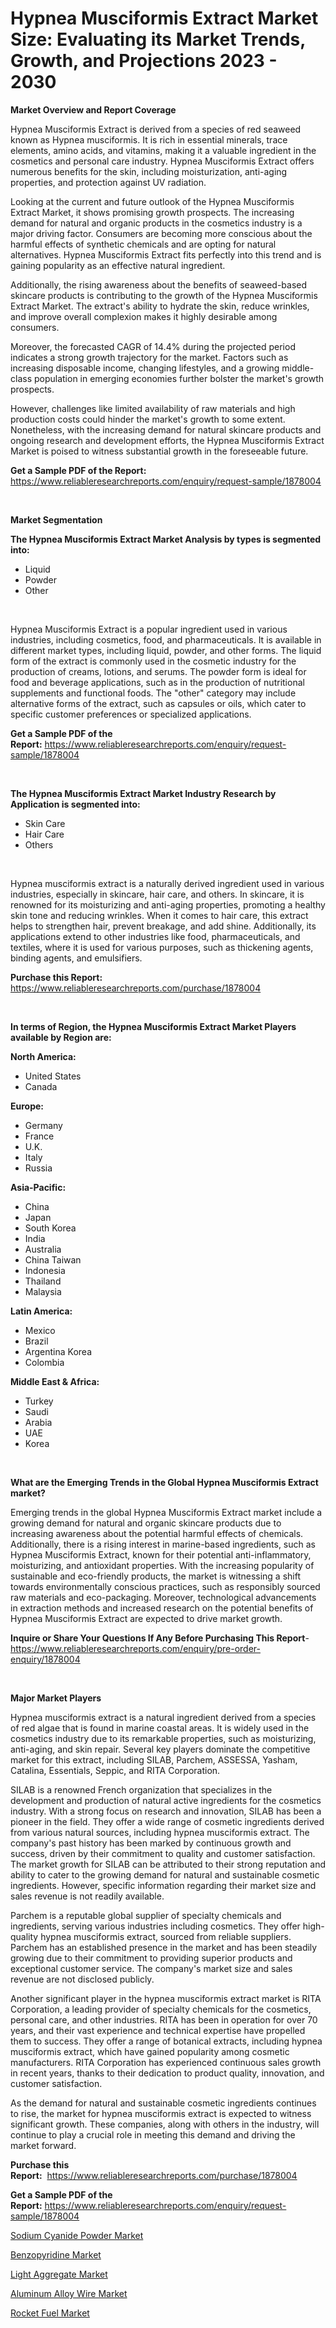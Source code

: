 <p><h1>Hypnea Musciformis Extract Market Size: Evaluating its Market Trends, Growth, and Projections 2023 - 2030</h1></p><p><strong>Market Overview and Report Coverage</strong></p>
<p><p>Hypnea Musciformis Extract is derived from a species of red seaweed known as Hypnea musciformis. It is rich in essential minerals, trace elements, amino acids, and vitamins, making it a valuable ingredient in the cosmetics and personal care industry. Hypnea Musciformis Extract offers numerous benefits for the skin, including moisturization, anti-aging properties, and protection against UV radiation.</p><p>Looking at the current and future outlook of the Hypnea Musciformis Extract Market, it shows promising growth prospects. The increasing demand for natural and organic products in the cosmetics industry is a major driving factor. Consumers are becoming more conscious about the harmful effects of synthetic chemicals and are opting for natural alternatives. Hypnea Musciformis Extract fits perfectly into this trend and is gaining popularity as an effective natural ingredient.</p><p>Additionally, the rising awareness about the benefits of seaweed-based skincare products is contributing to the growth of the Hypnea Musciformis Extract Market. The extract's ability to hydrate the skin, reduce wrinkles, and improve overall complexion makes it highly desirable among consumers.</p><p>Moreover, the forecasted CAGR of 14.4% during the projected period indicates a strong growth trajectory for the market. Factors such as increasing disposable income, changing lifestyles, and a growing middle-class population in emerging economies further bolster the market's growth prospects.</p><p>However, challenges like limited availability of raw materials and high production costs could hinder the market's growth to some extent. Nonetheless, with the increasing demand for natural skincare products and ongoing research and development efforts, the Hypnea Musciformis Extract Market is poised to witness substantial growth in the foreseeable future.</p></p>
<p><strong>Get a Sample PDF of the Report:</strong> <a href="https://www.reliableresearchreports.com/enquiry/request-sample/1878004">https://www.reliableresearchreports.com/enquiry/request-sample/1878004</a></p>
<p>&nbsp;</p>
<p><strong>Market Segmentation</strong></p>
<p><strong>The Hypnea Musciformis Extract Market Analysis by types is segmented into:</strong></p>
<p><ul><li>Liquid</li><li>Powder</li><li>Other</li></ul></p>
<p>&nbsp;</p>
<p><p>Hypnea Musciformis Extract is a popular ingredient used in various industries, including cosmetics, food, and pharmaceuticals. It is available in different market types, including liquid, powder, and other forms. The liquid form of the extract is commonly used in the cosmetic industry for the production of creams, lotions, and serums. The powder form is ideal for food and beverage applications, such as in the production of nutritional supplements and functional foods. The "other" category may include alternative forms of the extract, such as capsules or oils, which cater to specific customer preferences or specialized applications.</p></p>
<p><strong>Get a Sample PDF of the Report:</strong>&nbsp;<a href="https://www.reliableresearchreports.com/enquiry/request-sample/1878004">https://www.reliableresearchreports.com/enquiry/request-sample/1878004</a></p>
<p>&nbsp;</p>
<p><strong>The Hypnea Musciformis Extract Market Industry Research by Application is segmented into:</strong></p>
<p><ul><li>Skin Care</li><li>Hair Care</li><li>Others</li></ul></p>
<p>&nbsp;</p>
<p><p>Hypnea musciformis extract is a naturally derived ingredient used in various industries, especially in skincare, hair care, and others. In skincare, it is renowned for its moisturizing and anti-aging properties, promoting a healthy skin tone and reducing wrinkles. When it comes to hair care, this extract helps to strengthen hair, prevent breakage, and add shine. Additionally, its applications extend to other industries like food, pharmaceuticals, and textiles, where it is used for various purposes, such as thickening agents, binding agents, and emulsifiers.</p></p>
<p><strong>Purchase this Report:</strong>&nbsp; <a href="https://www.reliableresearchreports.com/purchase/1878004">https://www.reliableresearchreports.com/purchase/1878004</a></p>
<p>&nbsp;</p>
<p><strong>In terms of Region, the Hypnea Musciformis Extract Market Players available by Region are:</strong></p>
<p>
    <p> <strong> North America: </strong>
        <ul>
            <li>United States</li>
            <li>Canada</li>
        </ul>
        </p> 
    <p> <strong> Europe: </strong>
        <ul>
            <li>Germany</li>
            <li>France</li>
            <li>U.K.</li>
            <li>Italy</li>
            <li>Russia</li>
        </ul>
        </p> 
    <p> <strong> Asia-Pacific: </strong>
        <ul>
            <li>China</li>
            <li>Japan</li>
            <li>South Korea</li>
            <li>India</li>
            <li>Australia</li>
            <li>China Taiwan</li>
            <li>Indonesia</li>
            <li>Thailand</li>
            <li>Malaysia</li>
        </ul>
        </p> 
    <p> <strong> Latin America: </strong>
        <ul>
            <li>Mexico</li>
            <li>Brazil</li>
            <li>Argentina Korea</li>
            <li>Colombia</li>
        </ul>
        </p> 
    <p> <strong> Middle East & Africa: </strong>
        <ul>
            <li>Turkey</li>
            <li>Saudi</li>
            <li>Arabia</li>
            <li>UAE</li>
            <li>Korea</li>
        </ul>
    </p>
    </p>
<p>&nbsp;</p>
<p><strong>What are the Emerging Trends in the Global Hypnea Musciformis Extract market?</strong></p>
<p><p>Emerging trends in the global Hypnea Musciformis Extract market include a growing demand for natural and organic skincare products due to increasing awareness about the potential harmful effects of chemicals. Additionally, there is a rising interest in marine-based ingredients, such as Hypnea Musciformis Extract, known for their potential anti-inflammatory, moisturizing, and antioxidant properties. With the increasing popularity of sustainable and eco-friendly products, the market is witnessing a shift towards environmentally conscious practices, such as responsibly sourced raw materials and eco-packaging. Moreover, technological advancements in extraction methods and increased research on the potential benefits of Hypnea Musciformis Extract are expected to drive market growth.</p></p>
<p><strong>Inquire or Share Your Questions If Any Before Purchasing This Report</strong>- <a href="https://www.reliableresearchreports.com/enquiry/pre-order-enquiry/1878004">https://www.reliableresearchreports.com/enquiry/pre-order-enquiry/1878004</a></p>
<p>&nbsp;</p>
<p><strong>Major Market Players</strong></p>
<p><p>Hypnea musciformis extract is a natural ingredient derived from a species of red algae that is found in marine coastal areas. It is widely used in the cosmetics industry due to its remarkable properties, such as moisturizing, anti-aging, and skin repair. Several key players dominate the competitive market for this extract, including SILAB, Parchem, ASSESSA, Yasham, Catalina, Essentials, Seppic, and RITA Corporation.</p><p>SILAB is a renowned French organization that specializes in the development and production of natural active ingredients for the cosmetics industry. With a strong focus on research and innovation, SILAB has been a pioneer in the field. They offer a wide range of cosmetic ingredients derived from various natural sources, including hypnea musciformis extract. The company's past history has been marked by continuous growth and success, driven by their commitment to quality and customer satisfaction. The market growth for SILAB can be attributed to their strong reputation and ability to cater to the growing demand for natural and sustainable cosmetic ingredients. However, specific information regarding their market size and sales revenue is not readily available.</p><p>Parchem is a reputable global supplier of specialty chemicals and ingredients, serving various industries including cosmetics. They offer high-quality hypnea musciformis extract, sourced from reliable suppliers. Parchem has an established presence in the market and has been steadily growing due to their commitment to providing superior products and exceptional customer service. The company's market size and sales revenue are not disclosed publicly.</p><p>Another significant player in the hypnea musciformis extract market is RITA Corporation, a leading provider of specialty chemicals for the cosmetics, personal care, and other industries. RITA has been in operation for over 70 years, and their vast experience and technical expertise have propelled them to success. They offer a range of botanical extracts, including hypnea musciformis extract, which have gained popularity among cosmetic manufacturers. RITA Corporation has experienced continuous sales growth in recent years, thanks to their dedication to product quality, innovation, and customer satisfaction.</p><p>As the demand for natural and sustainable cosmetic ingredients continues to rise, the market for hypnea musciformis extract is expected to witness significant growth. These companies, along with others in the industry, will continue to play a crucial role in meeting this demand and driving the market forward.</p></p>
<p><strong>Purchase this Report:</strong>&nbsp;&nbsp;<a href="https://www.reliableresearchreports.com/purchase/1878004">https://www.reliableresearchreports.com/purchase/1878004</a></p>
<p></p>
<p><strong>Get a Sample PDF of the Report:</strong>&nbsp;<a href="https://www.reliableresearchreports.com/enquiry/request-sample/1878004">https://www.reliableresearchreports.com/enquiry/request-sample/1878004</a></p>
<p><p><a href="https://github.com/scarol104/Market-Research-Report-List-1/blob/main/sodium-cyanide-powder-market.md">Sodium Cyanide Powder Market</a></p><p><a href="https://github.com/dzharov81/Market-Research-Report-List-1/blob/main/benzopyridine-market.md">Benzopyridine Market</a></p><p><a href="https://github.com/ambrozg/Market-Research-Report-List-1/blob/main/light-aggregate-market.md">Light Aggregate Market</a></p><p><a href="https://github.com/deliacustodio40/Market-Research-Report-List-1/blob/main/aluminum-alloy-wire-market.md">Aluminum Alloy Wire Market</a></p><p><a href="https://github.com/gshchiplitsov/Market-Research-Report-List-1/blob/main/rocket-fuel-market.md">Rocket Fuel Market</a></p></p>